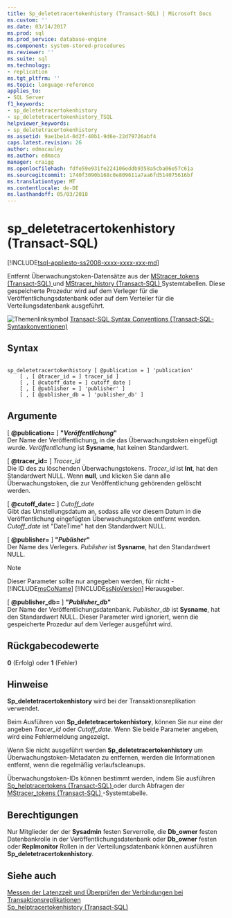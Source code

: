 ```yaml
---
title: Sp_deletetracertokenhistory (Transact-SQL) | Microsoft Docs
ms.custom: ''
ms.date: 03/14/2017
ms.prod: sql
ms.prod_service: database-engine
ms.component: system-stored-procedures
ms.reviewer: ''
ms.suite: sql
ms.technology:
- replication
ms.tgt_pltfrm: ''
ms.topic: language-reference
applies_to:
- SQL Server
f1_keywords:
- sp_deletetracertokenhistory
- sp_deletetracertokenhistory_TSQL
helpviewer_keywords:
- sp_deletetracertokenhistory
ms.assetid: 9ae1be14-0d2f-40b1-9d6e-22d79726abf4
caps.latest.revision: 26
author: edmacauley
ms.author: edmaca
manager: craigg
ms.openlocfilehash: fdfe59e931fe224106eddb9358a5cba06e57c61a
ms.sourcegitcommit: 1740f3090b168c0e809611a7aa6fd514075616bf
ms.translationtype: MT
ms.contentlocale: de-DE
ms.lasthandoff: 05/03/2018
---
```

# <a name="spdeletetracertokenhistory-transact-sql"></a>sp_deletetracertokenhistory (Transact-SQL)
[!INCLUDE[tsql-appliesto-ss2008-xxxx-xxxx-xxx-md](../../includes/tsql-appliesto-ss2008-xxxx-xxxx-xxx-md.md)]

  Entfernt Überwachungstoken-Datensätze aus der [MStracer_tokens &#40;Transact-SQL&#41; ](../../relational-databases/system-tables/mstracer-tokens-transact-sql.md) und [MStracer_history &#40;Transact-SQL&#41; ](../../relational-databases/system-tables/mstracer-history-transact-sql.md) Systemtabellen. Diese gespeicherte Prozedur wird auf dem Verleger für die Veröffentlichungsdatenbank oder auf dem Verteiler für die Verteilungsdatenbank ausgeführt.  
  
 ![Themenlinksymbol](../../database-engine/configure-windows/media/topic-link.gif "Topic link icon") [Transact-SQL Syntax Conventions (Transact-SQL-Syntaxkonventionen)](../../t-sql/language-elements/transact-sql-syntax-conventions-transact-sql.md)  
  
## <a name="syntax"></a>Syntax  
  
```  
  
sp_deletetracertokenhistory [ @publication = ] 'publication'   
    [ , [ @tracer_id = ] tracer_id ]  
    [ , [ @cutoff_date = ] cutoff_date ]  
    [ , [ @publisher = ] 'publisher' ]   
    [ , [ @publisher_db = ] 'publisher_db' ]  
```  
  
## <a name="arguments"></a>Argumente  
 [  **@publication=** ] **"***Veröffentlichung***"**  
 Der Name der Veröffentlichung, in die das Überwachungstoken eingefügt wurde. *Veröffentlichung* ist **Sysname**, hat keinen Standardwert.  
  
 [  **@tracer_id=** ] *Tracer_id*  
 Die ID des zu löschenden Überwachungstokens. *Tracer_id* ist **Int**, hat den Standardwert NULL. Wenn **null**, und klicken Sie dann alle Überwachungstoken, die zur Veröffentlichung gehörenden gelöscht werden.  
  
 [  **@cutoff_date=** ] *Cutoff_date*  
 Gibt das Umstellungsdatum an, sodass alle vor diesem Datum in die Veröffentlichung eingefügten Überwachungstoken entfernt werden. *Cutoff_date* ist "DateTime" hat den Standardwert NULL.  
  
 [  **@publisher=** ] **"***Publisher***"**  
 Der Name des Verlegers. *Publisher* ist **Sysname**, hat den Standardwert NULL.  
  
> [!NOTE]  
>  Dieser Parameter sollte nur angegeben werden, für nicht -[!INCLUDE[msCoName](../../includes/msconame-md.md)] [!INCLUDE[ssNoVersion](../../includes/ssnoversion-md.md)] Herausgeber.  
  
 [  **@publisher_db=** ] **"***Publisher_db***"**  
 Der Name der Veröffentlichungsdatenbank. *Publisher_db* ist **Sysname**, hat den Standardwert NULL. Dieser Parameter wird ignoriert, wenn die gespeicherte Prozedur auf dem Verleger ausgeführt wird.  
  
## <a name="return-code-values"></a>Rückgabecodewerte  
 **0** (Erfolg) oder **1** (Fehler)  
  
## <a name="remarks"></a>Hinweise  
 **Sp_deletetracertokenhistory** wird bei der Transaktionsreplikation verwendet.  
  
 Beim Ausführen von **Sp_deletetracertokenhistory**, können Sie nur eine der angeben *Tracer_id* oder *Cutoff_date*. Wenn Sie beide Parameter angeben, wird eine Fehlermeldung angezeigt.  
  
 Wenn Sie nicht ausgeführt werden **Sp_deletetracertokenhistory** um Überwachungstoken-Metadaten zu entfernen, werden die Informationen entfernt, wenn die regelmäßig verlaufscleanups.  
  
 Überwachungstoken-IDs können bestimmt werden, indem Sie ausführen [Sp_helptracertokens &#40;Transact-SQL&#41; ](../../relational-databases/system-stored-procedures/sp-helptracertokens-transact-sql.md) oder durch Abfragen der [MStracer_tokens &#40;Transact-SQL&#41; ](../../relational-databases/system-tables/mstracer-tokens-transact-sql.md) -Systemtabelle.  
  
## <a name="permissions"></a>Berechtigungen  
 Nur Mitglieder der der **Sysadmin** festen Serverrolle, die **Db_owner** festen Datenbankrolle in der Veröffentlichungsdatenbank oder **Db_owner** festen oder  **Replmonitor** Rollen in der Verteilungsdatenbank können ausführen **Sp_deletetracertokenhistory**.  
  
## <a name="see-also"></a>Siehe auch  
 [Messen der Latenzzeit und Überprüfen der Verbindungen bei Transaktionsreplikationen](../../relational-databases/replication/monitor/measure-latency-and-validate-connections-for-transactional-replication.md)   
 [Sp_helptracertokenhistory &#40;Transact-SQL&#41;](../../relational-databases/system-stored-procedures/sp-helptracertokenhistory-transact-sql.md)  
  
  
